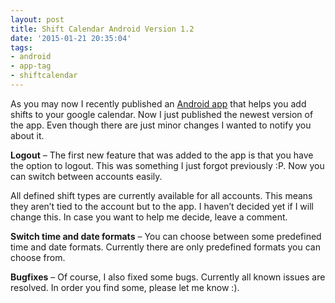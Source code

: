 ```yaml
---
layout: post
title: Shift Calendar Android Version 1.2
date: '2015-01-21 20:35:04'
tags:
- android
- app-tag
- shiftcalendar
---
```



As you may now I recently published an [Android app](https://play.google.com/store/apps/details?id=net.devcouch.shiftcalendar "ShiftCalendar Android app") that helps you add shifts to your google calendar. Now I just published the newest version of the app. Even though there are just minor changes I wanted to notify you about it.

**Logout** – The first new feature that was added to the app is that you have the option to logout. This was something I just forgot previously :P. Now you can switch between accounts easily.

All defined shift types are currently available for all accounts. This means they aren’t tied to the account but to the app. I haven’t decided yet if I will change this. In case you want to help me decide, leave a comment.

**Switch time and date formats** – You can choose between some predefined time and date formats. Currently there are only predefined formats you can choose from.

**Bugfixes** – Of course, I also fixed some bugs. Currently all known issues are resolved. In order you find some, please let me know :).


